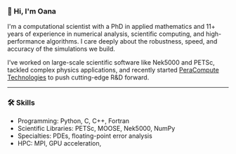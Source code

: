 ### 👋 Hi, I'm Oana

I'm a computational scientist with a PhD in applied mathematics and 11+ years of experience in numerical analysis, scientific computing, and high-performance algorithms. I care deeply about the robustness, speed, and accuracy of the simulations we build.

I’ve worked on large-scale scientific software like Nek5000 and PETSc, tackled complex physics applications, and recently started [PeraCompute Technologies](https://peracompute.org) to push cutting-edge R&D forward.

---

### 🛠️ Skills

- Programming: Python, C, C++, Fortran
- Scientific Libraries: PETSc, MOOSE, Nek5000, NumPy
- Specialties: PDEs, floating-point error analysis
- HPC: MPI, GPU acceleration, 

<!--
---

### 📌 Highlight Projects

Here are a few representative projects from my 100+ repos:

- 🔬 [pipeMeshNek](https://github.com/oanaoana/pipeMeshNek) – Mesh generation for pipe flows using Nek5000
- 💡 [LowRankMatrixDecompositionCodes](https://github.com/oanaoana/LowRankMatrixDecompositionCodes) – Low-rank solver experiments and demos
- 🧮 [MachinePrecisionAndNumericalError](https://github.com/oanaoana/MachinePrecisionAndNumericalError) – Exploratory notebooks on floating-point behavior and round-off
- 🧠 [DeepGreen](https://github.com/oanaoana/DeepGreen) – Experimental repo exploring ML + numerical solvers
- ⚙️ [SuperElastoplasticity](https://github.com/oanaoana/SuperElastoplasticity) – Constitutive modeling project

> ✨ More on [github.com/oanaoana](https://github.com/oanaoana) or [peracompute.org](https://peracompute.org)

---
-->

